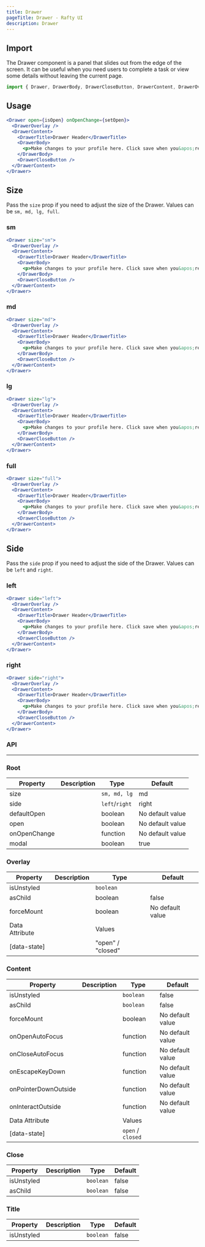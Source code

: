 ```yaml
---
title: Drawer
pageTitle: Drawer - Rafty UI
description: Drawer
---
```


## Import

The Drawer component is a panel that slides out from the edge of the screen. It can be useful when you need users to complete a task or view some details without leaving the current page.

```jsx
import { Drawer, DrawerBody, DrawerCloseButton, DrawerContent, DrawerOverlay, DrawerTitle } from "@rafty/ui";
```

## Usage

```jsx
<Drawer open={isOpen} onOpenChange={setOpen}>
  <DrawerOverlay />
  <DrawerContent>
    <DrawerTitle>Drawer Header</DrawerTitle>
    <DrawerBody>
      <p>Make changes to your profile here. Click save when you&apos;re done.</p>
    </DrawerBody>
    <DrawerCloseButton />
  </DrawerContent>
</Drawer>
```

## Size

Pass the `size` prop if you need to adjust the size of the Drawer. Values can be `sm, md, lg, full`.

### sm

```jsx
<Drawer size="sm">
  <DrawerOverlay />
  <DrawerContent>
    <DrawerTitle>Drawer Header</DrawerTitle>
    <DrawerBody>
      <p>Make changes to your profile here. Click save when you&apos;re done.</p>
    </DrawerBody>
    <DrawerCloseButton />
  </DrawerContent>
</Drawer>
```

### md

```jsx
<Drawer size="md">
  <DrawerOverlay />
  <DrawerContent>
    <DrawerTitle>Drawer Header</DrawerTitle>
    <DrawerBody>
      <p>Make changes to your profile here. Click save when you&apos;re done.</p>
    </DrawerBody>
    <DrawerCloseButton />
  </DrawerContent>
</Drawer>
```

### lg

```jsx
<Drawer size="lg">
  <DrawerOverlay />
  <DrawerContent>
    <DrawerTitle>Drawer Header</DrawerTitle>
    <DrawerBody>
      <p>Make changes to your profile here. Click save when you&apos;re done.</p>
    </DrawerBody>
    <DrawerCloseButton />
  </DrawerContent>
</Drawer>
```

### full

```jsx
<Drawer size="full">
  <DrawerOverlay />
  <DrawerContent>
    <DrawerTitle>Drawer Header</DrawerTitle>
    <DrawerBody>
      <p>Make changes to your profile here. Click save when you&apos;re done.</p>
    </DrawerBody>
    <DrawerCloseButton />
  </DrawerContent>
</Drawer>
```

## Side

Pass the `side` prop if you need to adjust the side of the Drawer. Values can be `left` and `right`.

### left

```jsx
<Drawer side="left">
  <DrawerOverlay />
  <DrawerContent>
    <DrawerTitle>Drawer Header</DrawerTitle>
    <DrawerBody>
      <p>Make changes to your profile here. Click save when you&apos;re done.</p>
    </DrawerBody>
    <DrawerCloseButton />
  </DrawerContent>
</Drawer>
```

### right

```jsx
<Drawer side="right">
  <DrawerOverlay />
  <DrawerContent>
    <DrawerTitle>Drawer Header</DrawerTitle>
    <DrawerBody>
      <p>Make changes to your profile here. Click save when you&apos;re done.</p>
    </DrawerBody>
    <DrawerCloseButton />
  </DrawerContent>
</Drawer>
```

### API

---

### Root

| Property     | Description | Type           | Default          |
| ------------ | ----------- | -------------- | ---------------- |
| size         |             | `sm, md, lg`   | md               |
| side         |             | `left`/`right` | right            |
| defaultOpen  |             | boolean        | No default value |
| open         |             | boolean        | No default value |
| onOpenChange |             | function       | No default value |
| modal        |             | boolean        | true             |

### Overlay

| Property       | Description | Type              | Default          |
| -------------- | ----------- | ----------------- | ---------------- |
| isUnstyled     |             | `boolean`         |                  |
| asChild        |             | boolean           | false            |
| forceMount     |             | boolean           | No default value |
| Data Attribute |             | Values            |                  |
| [data-state]   |             | "open" / "closed" |                  |

### Content

| Property             | Description | Type              | Default          |
| -------------------- | ----------- | ----------------- | ---------------- |
| isUnstyled           |             | `boolean`         | false            |
| asChild              |             | `boolean`         | false            |
| forceMount           |             | boolean           | No default value |
| onOpenAutoFocus      |             | function          | No default value |
| onCloseAutoFocus     |             | function          | No default value |
| onEscapeKeyDown      |             | function          | No default value |
| onPointerDownOutside |             | function          | No default value |
| onInteractOutside    |             | function          | No default value |
| Data Attribute       |             | Values            |                  |
| [data-state]         |             | `open` / `closed` |                  |

### Close

| Property   | Description | Type      | Default |
| ---------- | ----------- | --------- | ------- |
| isUnstyled |             | `boolean` | false   |
| asChild    |             | `boolean` | false   |

### Title

| Property   | Description | Type      | Default |
| ---------- | ----------- | --------- | ------- |
| isUnstyled |             | `boolean` | false   |
